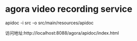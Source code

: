 # agora video recording service


apidoc -i src -o src/main/resources/apidoc

访问地址:http://localhost:8088/agora/apidoc/index.html